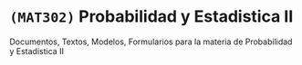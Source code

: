 # `(MAT302)` Probabilidad y Estadistica II 
Documentos, Textos, Modelos, Formularios para la materia de Probabilidad y Estadistica II
